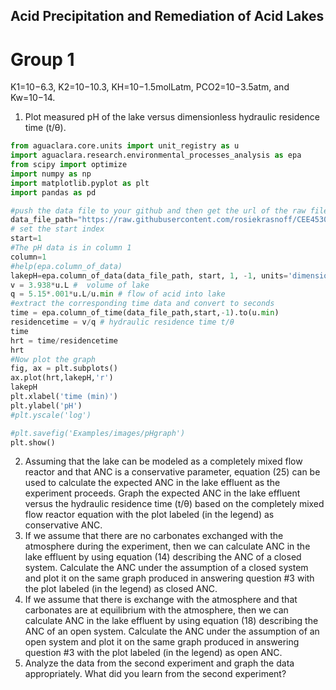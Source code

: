 ## Acid Precipitation and Remediation of Acid Lakes

# Group 1

K1=10−6.3, K2=10−10.3, KH=10−1.5molLatm, PCO2=10−3.5atm, and Kw=10−14.

1. Plot measured pH of the lake versus dimensionless hydraulic residence time (t/θ).

```python
from aguaclara.core.units import unit_registry as u
import aguaclara.research.environmental_processes_analysis as epa
from scipy import optimize
import numpy as np
import matplotlib.pyplot as plt
import pandas as pd

#push the data file to your github and then get the url of the raw file.
data_file_path="https://raw.githubusercontent.com/rosiekrasnoff/CEE4530/master/Lab_2_Acid_Rain.xls"
# set the start index
start=1
#The pH data is in column 1
column=1
#help(epa.column_of_data)
lakepH=epa.column_of_data(data_file_path, start, 1, -1, units='dimensionless')
v = 3.938*u.L #  volume of lake
q = 5.15*.001*u.L/u.min # flow of acid into lake
#extract the corresponding time data and convert to seconds
time = epa.column_of_time(data_file_path,start,-1).to(u.min)
residencetime = v/q # hydraulic residence time t/θ
time
hrt = time/residencetime
hrt
#Now plot the graph
fig, ax = plt.subplots()
ax.plot(hrt,lakepH,'r')
lakepH
plt.xlabel('time (min)')
plt.ylabel('pH')
#plt.yscale('log')

#plt.savefig('Examples/images/pHgraph')
plt.show()

```

2. Assuming that the lake can be modeled as a completely mixed flow reactor and that ANC is a conservative parameter, equation (25) can be used to calculate the expected ANC in the lake effluent as the experiment proceeds. Graph the expected ANC in the lake effluent versus the hydraulic residence time (t/θ) based on the completely mixed flow reactor equation with the plot labeled (in the legend) as conservative ANC.
3. If we assume that there are no carbonates exchanged with the atmosphere during the experiment, then we can calculate ANC in the lake effluent by using equation (14) describing the ANC of a closed system. Calculate the ANC under the assumption of a closed system and plot it on the same graph produced in answering question #3 with the plot labeled (in the legend) as closed ANC.
4. If we assume that there is exchange with the atmosphere and that carbonates are at equilibrium with the atmosphere, then we can calculate ANC in the lake effluent by using equation (18) describing the ANC of an open system. Calculate the ANC under the assumption of an open system and plot it on the same graph produced in answering question #3 with the plot labeled (in the legend) as open ANC.
5. Analyze the data from the second experiment and graph the data appropriately. What did you learn from the second experiment?
